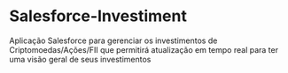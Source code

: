 # Salesforce-Investiment
Aplicação Salesforce para gerenciar os investimentos de Criptomoedas/Ações/FII que permitirá atualização em tempo real para ter uma visão geral de seus investimentos
